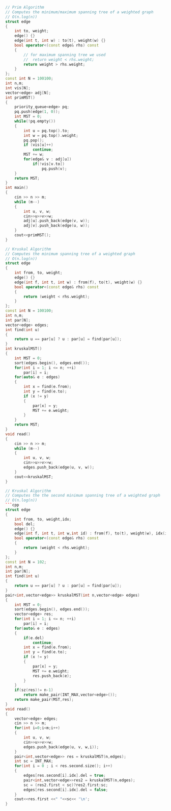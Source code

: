 ```cpp
// Prim Algorithm 
// Computes the minimum/maximum spanning tree of a weighted graph
// O(n.log(n))
struct edge
{
    int to, weight;
    edge() {}
    edge(int t, int w) : to(t), weight(w) {}
    bool operator<(const edge& rhs) const
    {
        // for maximum spanning tree we used
        //  return weight < rhs.weight;
        return weight > rhs.weight;
    }
};
const int N = 100100;
int n,m;
int vis[N];
vector<edge> adj[N];
int primMST()
{
    priority_queue<edge> pq;
    pq.push(edge(1, 0));
    int MST = 0;
    while(!pq.empty())
    {
        int u = pq.top().to;
        int w = pq.top().weight;
        pq.pop();
        if (vis[u]++)
            continue;
        MST += w;
        for(edge& v : adj[u])
            if(!vis[v.to])
                pq.push(v);
    }
    return MST;
}
int main()
{
    cin >> n >> m;
    while (m--)
    {
        int u, v, w;
        cin>>u>>v>>w;
        adj[u].push_back(edge(v, w));
        adj[v].push_back(edge(u, w));
    }
    cout<<primMST();
}

// Kruskal Algorithm
// Computes the minimum spanning tree of a weighted graph
// O(n.log(n))
struct edge
{
    int from, to, weight;
    edge() {}
    edge(int f, int t, int w) : from(f), to(t), weight(w) {}
    bool operator<(const edge& rhs) const
    {
        return (weight < rhs.weight);
    }
};
const int N = 100100;
int n,m;
int par[N];
vector<edge> edges;
int find(int u)
{
    return u == par[u] ? u : par[u] = find(par[u]);
}
int kruskalMST()
{
    int MST = 0;
    sort(edges.begin(), edges.end());
    for(int i = 1; i <= n; ++i)
        par[i] = i;
    for(auto& e : edges)
    {
        int x = find(e.from);
        int y = find(e.to);
        if (x != y)
        {
            par[x] = y;
            MST += e.weight;
        }
    }
    return MST;
}
void read()
{
    cin >> n >> m;
    while (m--)
    {
        int u, v, w;
        cin>>u>>v>>w;
        edges.push_back(edge(u, v, w));
    }
    cout<<kruskalMST;
}

// Kruskal Algorithm
// Computes the the second minimum spanning tree of a weighted graph
// O(n.log(n))
```cpp
struct edge
{
    int from, to, weight,idx;
    bool del;
    edge() {}
    edge(int f, int t, int w,int id) : from(f), to(t), weight(w), idx(id) {del=false;}
    bool operator<(const edge& rhs) const
    {
        return (weight < rhs.weight);
    }
};
const int N = 102;
int n,m;
int par[N];
int find(int u)
{
    return u == par[u] ? u : par[u] = find(par[u]);
}
pair<int,vector<edge>> kruskalMST(int n,vector<edge> edges)
{
    int MST = 0;
    sort(edges.begin(), edges.end());
    vector<edge> res;
    for(int i = 1; i <= n; ++i)
        par[i] = i;
    for(auto& e : edges)
    {
        if(e.del)
            continue;
        int x = find(e.from);
        int y = find(e.to);
        if (x != y)
        {
            par[x] = y;
            MST += e.weight;
            res.push_back(e);
        }
    }
    if(sz(res)!= n-1)
        return make_pair(INT_MAX,vector<edge>());
    return make_pair(MST,res);
}
void read()
{
    vector<edge> edges;
    cin >> n >> m;
    for(int i=0;i<m;i++)
    {
        int u, v, w;
        cin>>u>>v>>w;
        edges.push_back(edge(u, v, w,i));
    }
    pair<int,vector<edge>> res = kruskalMST(n,edges);
    int sc = INT_MAX;
    for(int i = 0 ; i < res.second.size(); i++)
    {
        edges[res.second[i].idx].del = true;
        pair<int,vector<edge>>res2 = kruskalMST(n,edges);
        sc = (res2.first < sc)?res2.first:sc;
        edges[res.second[i].idx].del = false;
    }
    cout<<res.first <<" "<<sc<< '\n';
}
```
```
